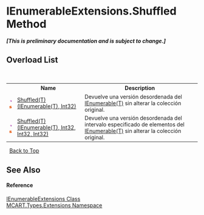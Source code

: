 # IEnumerableExtensions.Shuffled Method 
 _**\[This is preliminary documentation and is subject to change.\]**_


## Overload List
&nbsp;<table><tr><th></th><th>Name</th><th>Description</th></tr><tr><td>![Public method](media/pubmethod.gif "Public method")![Static member](media/static.gif "Static member")</td><td><a href="7c73edb3-8b70-2548-ec2f-dadcc8e3f629">Shuffled(T)(IEnumerable(T), Int32)</a></td><td>
Devuelve una versión desordenada del <a href="http://msdn2.microsoft.com/es-es/library/9eekhta0" target="_blank">IEnumerable(T)</a> sin alterar la colección original.</td></tr><tr><td>![Public method](media/pubmethod.gif "Public method")![Static member](media/static.gif "Static member")</td><td><a href="b27af106-987d-578a-486b-f7756c080e38">Shuffled(T)(IEnumerable(T), Int32, Int32, Int32)</a></td><td>
Devuelve una versión desordenada del intervalo especificado de elementos del <a href="http://msdn2.microsoft.com/es-es/library/9eekhta0" target="_blank">IEnumerable(T)</a> sin alterar la colección original.</td></tr></table>&nbsp;
<a href="#ienumerableextensions.shuffled-method">Back to Top</a>

## See Also


#### Reference
<a href="b12b3254-391f-e729-a551-2fdb7baa0685">IEnumerableExtensions Class</a><br /><a href="a8e71047-44e0-7000-43f0-67a6f5b9758c">MCART.Types.Extensions Namespace</a><br />
